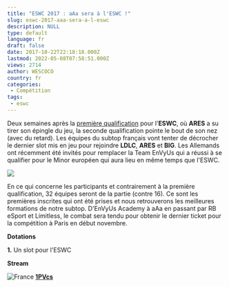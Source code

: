 ```yaml
---
title: "ESWC 2017 : aAa sera à l'ESWC !"
slug: eswc-2017-aaa-sera-a-l-eswc
description: NULL
type: default
language: fr
draft: false
date: 2017-10-22T22:18:18.000Z
lastmod: 2022-05-08T07:58:51.000Z
views: 2714
author: WESCOCO
country: fr
categories:
 - Compétition
tags:
 - eswc
---
```

Deux semaines après la [première qualification](https://flickshot.fr/fr/eswc-2017-ares-se-qualifie-devant-nv-academy/&59d7a1e73807c) pour l'**ESWC**, où **ARES** a su tirer son épingle du jeu, la seconde qualification pointe le bout de son nez (avec du retard). Les équipes du subtop français vont tenter de décrocher le dernier slot mis en jeu pour rejoindre **LDLC**, **ARES** et **BIG**. Les Allemands ont récemment été invités pour remplacer la Team EnVyUs qui a réussi à se qualifier pour le Minor européen qui aura lieu en même temps que l'ESWC.

![](https://flickshot-ue.s3.eu-west-2.amazonaws.com/flickshot/article/59e7de8a81983/images/KnvDQpa7b63HtYGgLSfJRD1ehmyXZVxv2bvCcSta.jpeg)

En ce qui concerne les participants et contrairement à la première qualification, 32 équipes seront de la partie (contre 16). Ce sont les premières inscrites qui ont été prises et nous retrouverons les meilleures formations de notre subtop. D'EnVyUs Academy à aAa en passant par RB eSport et Limitless, le combat sera tendu pour obtenir le dernier ticket pour la compétition à Paris en début novembre. 

**Dotations** 

**1.** Un slot pour l'ESWC

**Stream**

![France](/images/countries/fr.svg)⁠ [**1PVcs**](https://go.twitch.tv/1PVCS)
